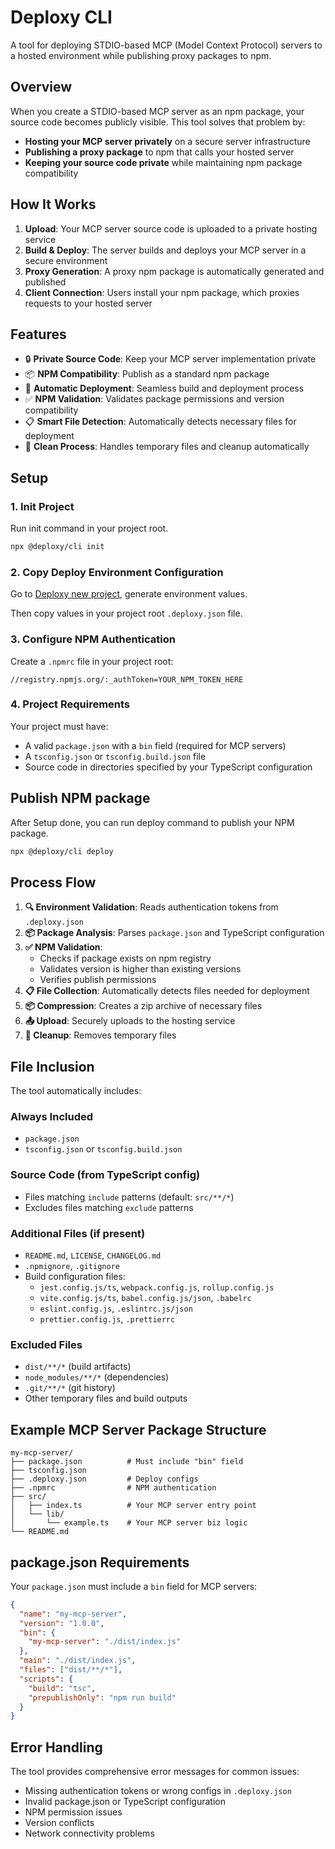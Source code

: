 # Deploxy CLI

A tool for deploying STDIO-based MCP (Model Context Protocol) servers to a hosted environment while publishing proxy packages to npm.

## Overview

When you create a STDIO-based MCP server as an npm package, your source code becomes publicly visible. This tool solves that problem by:

- **Hosting your MCP server privately** on a secure server infrastructure
- **Publishing a proxy package** to npm that calls your hosted server
- **Keeping your source code private** while maintaining npm package compatibility

## How It Works

1. **Upload**: Your MCP server source code is uploaded to a private hosting service
2. **Build & Deploy**: The server builds and deploys your MCP server in a secure environment
3. **Proxy Generation**: A proxy npm package is automatically generated and published
4. **Client Connection**: Users install your npm package, which proxies requests to your hosted server

## Features

- 🔒 **Private Source Code**: Keep your MCP server implementation private
- 📦 **NPM Compatibility**: Publish as a standard npm package
- 🚀 **Automatic Deployment**: Seamless build and deployment process
- ✅ **NPM Validation**: Validates package permissions and version compatibility
- 📋 **Smart File Detection**: Automatically detects necessary files for deployment
- 🧹 **Clean Process**: Handles temporary files and cleanup automatically

## Setup

### 1. Init Project

Run init command in your project root.

```bash
npx @deploxy/cli init
```

### 2. Copy Deploy Environment Configuration

Go to [Deploxy new project](https://www.deploxy.com/dashboard/new), generate environment values.

Then copy values in your project root `.deploxy.json` file.

### 3. Configure NPM Authentication

Create a `.npmrc` file in your project root:

```npmrc
//registry.npmjs.org/:_authToken=YOUR_NPM_TOKEN_HERE
```

### 4. Project Requirements

Your project must have:

- A valid `package.json` with a `bin` field (required for MCP servers)
- A `tsconfig.json` or `tsconfig.build.json` file
- Source code in directories specified by your TypeScript configuration

## Publish NPM package

After Setup done, you can run deploy command to publish your NPM package.

```bash
npx @deploxy/cli deploy
```

## Process Flow

1. **🔍 Environment Validation**: Reads authentication tokens from `.deploxy.json`
2. **📦 Package Analysis**: Parses `package.json` and TypeScript configuration
3. **✅ NPM Validation**:
   - Checks if package exists on npm registry
   - Validates version is higher than existing versions
   - Verifies publish permissions
4. **📋 File Collection**: Automatically detects files needed for deployment
5. **📦 Compression**: Creates a zip archive of necessary files
6. **📤 Upload**: Securely uploads to the hosting service
7. **🧹 Cleanup**: Removes temporary files

## File Inclusion

The tool automatically includes:

### Always Included

- `package.json`
- `tsconfig.json` or `tsconfig.build.json`

### Source Code (from TypeScript config)

- Files matching `include` patterns (default: `src/**/*`)
- Excludes files matching `exclude` patterns

### Additional Files (if present)

- `README.md`, `LICENSE`, `CHANGELOG.md`
- `.npmignore`, `.gitignore`
- Build configuration files:
  - `jest.config.js/ts`, `webpack.config.js`, `rollup.config.js`
  - `vite.config.js/ts`, `babel.config.js/json`, `.babelrc`
  - `eslint.config.js`, `.eslintrc.js/json`
  - `prettier.config.js`, `.prettierrc`

### Excluded Files

- `dist/**/*` (build artifacts)
- `node_modules/**/*` (dependencies)
- `.git/**/*` (git history)
- Other temporary files and build outputs

## Example MCP Server Package Structure

```
my-mcp-server/
├── package.json          # Must include "bin" field
├── tsconfig.json
├── .deploxy.json         # Deploy configs
├── .npmrc                # NPM authentication
├── src/
│   ├── index.ts          # Your MCP server entry point
│   └── lib/
│       └── example.ts    # Your MCP server biz logic
└── README.md
```

## package.json Requirements

Your `package.json` must include a `bin` field for MCP servers:

```json
{
  "name": "my-mcp-server",
  "version": "1.0.0",
  "bin": {
    "my-mcp-server": "./dist/index.js"
  },
  "main": "./dist/index.js",
  "files": ["dist/**/*"],
  "scripts": {
    "build": "tsc",
    "prepublishOnly": "npm run build"
  }
}
```

## Error Handling

The tool provides comprehensive error messages for common issues:

- Missing authentication tokens or wrong configs in `.deploxy.json`
- Invalid package.json or TypeScript configuration
- NPM permission issues
- Version conflicts
- Network connectivity problems
